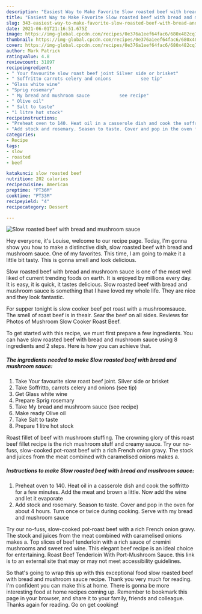 ```yaml
---
description: "Easiest Way to Make Favorite Slow roasted beef with bread and mushroom sauce"
title: "Easiest Way to Make Favorite Slow roasted beef with bread and mushroom sauce"
slug: 343-easiest-way-to-make-favorite-slow-roasted-beef-with-bread-and-mushroom-sauce
date: 2021-06-01T21:16:51.675Z
image: https://img-global.cpcdn.com/recipes/0e376a1eef64fac6/680x482cq70/slow-roasted-beef-with-bread-and-mushroom-sauce-recipe-main-photo.jpg
thumbnail: https://img-global.cpcdn.com/recipes/0e376a1eef64fac6/680x482cq70/slow-roasted-beef-with-bread-and-mushroom-sauce-recipe-main-photo.jpg
cover: https://img-global.cpcdn.com/recipes/0e376a1eef64fac6/680x482cq70/slow-roasted-beef-with-bread-and-mushroom-sauce-recipe-main-photo.jpg
author: Mark Patrick
ratingvalue: 4.8
reviewcount: 31897
recipeingredient:
- " Your favourite slow roast beef joint Silver side or brisket"
- " Soffritto carrots celery and onions           see tip"
- "Glass white wine"
- "Sprig rosemary"
- " My bread and mushroom sauce           see recipe"
- " Olive oil"
- " Salt to taste"
- "1 litre hot stock"
recipeinstructions:
- "Preheat oven to 140. Heat oil in a casserole dish and cook the soffritto for a few minutes. Add the meat and brown a little. Now add the wine and let it evaporate"
- "Add stock and rosemary. Season to taste. Cover and pop in the oven for about 4 hours. Turn once or twice during cooking. Serve with my bread and mushroom sauce"
categories:
- Recipe
tags:
- slow
- roasted
- beef

katakunci: slow roasted beef 
nutrition: 202 calories
recipecuisine: American
preptime: "PT36M"
cooktime: "PT33M"
recipeyield: "4"
recipecategory: Dessert

---
```



![Slow roasted beef with bread and mushroom sauce](https://img-global.cpcdn.com/recipes/0e376a1eef64fac6/680x482cq70/slow-roasted-beef-with-bread-and-mushroom-sauce-recipe-main-photo.jpg)

Hey everyone, it's Louise, welcome to our recipe page. Today, I'm gonna show you how to make a distinctive dish, slow roasted beef with bread and mushroom sauce. One of my favorites. This time, I am going to make it a little bit tasty. This is gonna smell and look delicious.

Slow roasted beef with bread and mushroom sauce is one of the most well liked of current trending foods on earth. It is enjoyed by millions every day. It is easy, it is quick, it tastes delicious. Slow roasted beef with bread and mushroom sauce is something that I have loved my whole life. They are nice and they look fantastic.

For supper tonight is slow cooker beef pot roast with a mushroomsauce. The smell of roast beef is in theair. Sear the beef on all sides. Reviews for Photos of Mushroom Slow Cooker Roast Beef.


To get started with this recipe, we must first prepare a few ingredients. You can have slow roasted beef with bread and mushroom sauce using 8 ingredients and 2 steps. Here is how you can achieve that.

<!--inarticleads1-->

##### The ingredients needed to make Slow roasted beef with bread and mushroom sauce:

1. Take  Your favourite slow roast beef joint. Silver side or brisket
1. Take  Soffritto, carrots celery and onions           (see tip)
1. Get Glass white wine
1. Prepare Sprig rosemary
1. Take  My bread and mushroom sauce           (see recipe)
1. Make ready  Olive oil
1. Take  Salt to taste
1. Prepare 1 litre hot stock


Roast fillet of beef with mushroom stuffing. The crowning glory of this roast beef fillet recipe is the rich mushroom stuff and creamy sauce. Try our no-fuss, slow-cooked pot-roast beef with a rich French onion gravy. The stock and juices from the meat combined with caramelised onions makes a. 

<!--inarticleads2-->

##### Instructions to make Slow roasted beef with bread and mushroom sauce:

1. Preheat oven to 140. Heat oil in a casserole dish and cook the soffritto for a few minutes. Add the meat and brown a little. Now add the wine and let it evaporate
1. Add stock and rosemary. Season to taste. Cover and pop in the oven for about 4 hours. Turn once or twice during cooking. Serve with my bread and mushroom sauce


Try our no-fuss, slow-cooked pot-roast beef with a rich French onion gravy. The stock and juices from the meat combined with caramelised onions makes a. Top slices of beef tenderloin with a rich sauce of cremini mushrooms and sweet red wine. This elegant beef recipe is an ideal choice for entertaining. Roast Beef Tenderloin With Port-Mushroom Sauce. this link is to an external site that may or may not meet accessibility guidelines. 

So that's going to wrap this up with this exceptional food slow roasted beef with bread and mushroom sauce recipe. Thank you very much for reading. I'm confident you can make this at home. There is gonna be more interesting food at home recipes coming up. Remember to bookmark this page in your browser, and share it to your family, friends and colleague. Thanks again for reading. Go on get cooking!
